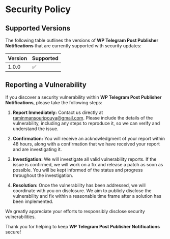 # Security Policy

## Supported Versions

The following table outlines the versions of **WP Telegram Post Publisher Notifications** that are currently supported with security updates:

| Version | Supported          |
| ------- | ------------------ |
| 1.0.0   | :white_check_mark: |


## Reporting a Vulnerability

If you discover a security vulnerability within **WP Telegram Post Publisher Notifications**, please take the following steps:

1. **Report Immediately:** Contact us directly at raminmansouripouya@gmail.com. Please include the details of the vulnerability, including any steps to reproduce it, so we can verify and understand the issue.

2. **Confirmation:** You will receive an acknowledgment of your report within 48 hours, along with a confirmation that we have received your report and are investigating it.

3. **Investigation:** We will investigate all valid vulnerability reports. If the issue is confirmed, we will work on a fix and release a patch as soon as possible. You will be kept informed of the status and progress throughout the investigation.

4. **Resolution:** Once the vulnerability has been addressed, we will coordinate with you on disclosure. We aim to publicly disclose the vulnerability and fix within a reasonable time frame after a solution has been implemented.

We greatly appreciate your efforts to responsibly disclose security vulnerabilities.

Thank you for helping to keep **WP Telegram Post Publisher Notifications** secure!
